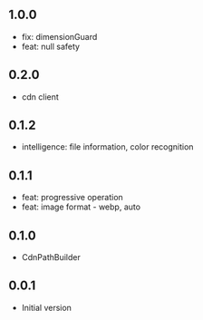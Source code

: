 ## 1.0.0

- fix: dimensionGuard
- feat: null safety

## 0.2.0

- cdn client

## 0.1.2

- intelligence: file information, color recognition

## 0.1.1

- feat: progressive operation
- feat: image format -  webp, auto


## 0.1.0

- CdnPathBuilder

## 0.0.1

- Initial version
